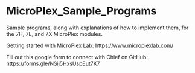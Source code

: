 # MicroPlex_Sample_Programs
Sample programs, along with explanations of how to implement them, for the 7H, 7L, and 7X MicroPlex modules.

Getting started with MicroPlex Lab: https://www.microplexlab.com/

Fill out this google form to connect with Chief on GitHub: https://forms.gle/NSij5HxsUspEut7K7

